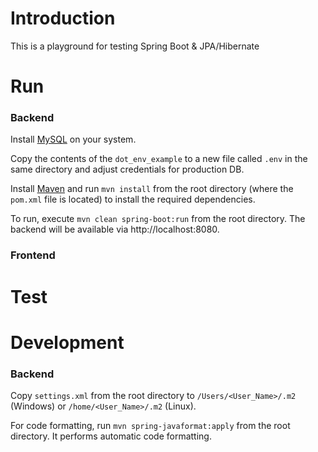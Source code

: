 # Introduction
This is a playground for testing Spring Boot &amp; JPA/Hibernate

# Run
### Backend
Install [MySQL](https://dev.mysql.com/downloads/mysql/) on your system.

Copy the contents of the `dot_env_example` to a new file called `.env` in the same directory and adjust credentials for production DB.

Install [Maven](https://maven.apache.org/download.cgi) and run `mvn install` from the root directory (where the `pom.xml` file is located) to install the required dependencies.

To run, execute `mvn clean spring-boot:run` from the root directory. 
The backend will be available via http://localhost:8080. 

### Frontend

# Test

# Development
### Backend
Copy `settings.xml` from the root directory to `/Users/<User_Name>/.m2` (Windows) or `/home/<User_Name>/.m2` (Linux).

For code formatting, run `mvn spring-javaformat:apply` from the root directory.
It performs automatic code formatting.
